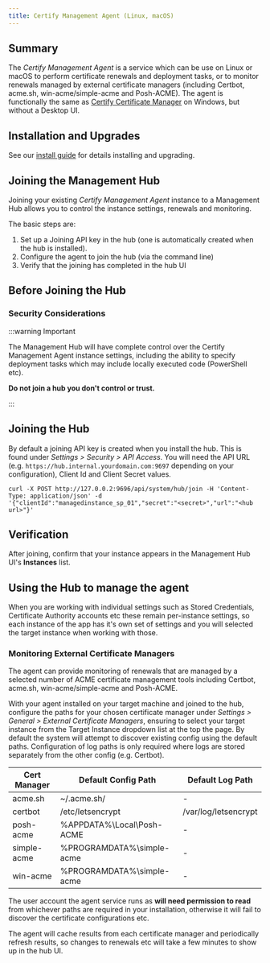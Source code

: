 ```yaml
---
title: Certify Management Agent (Linux, macOS)
---
```


## Summary

The *Certify Management Agent* is a service which can be use on Linux or macOS to perform certificate renewals and deployment tasks, or to monitor renewals managed by external certificate managers (including Certbot, acme.sh, win-acme/simple-acme and Posh-ACME). The agent is functionally the same as [Certify Certificate Manager](ccm.md) on Windows, but without a Desktop UI.

## Installation and Upgrades

See our [install guide](../installation/linux#certify-management-agent) for details installing and upgrading.

## Joining the Management Hub

Joining your existing *Certify Management Agent* instance to a Management Hub allows you to control the instance settings, renewals and monitoring.

The basic steps are:

1. Set up a Joining API key in the hub (one is automatically created when the hub is installed).
2. Configure the agent to join the hub (via the command line)
3. Verify that the joining has completed in the hub UI

## Before Joining the Hub

### Security Considerations

:::warning Important

The Management Hub will have complete control over the Certify Management Agent instance settings, including the ability to specify deployment tasks which may include locally executed code (PowerShell etc).

 **Do not join a hub you don't control or trust.**

 :::

## Joining the Hub

By default a joining API key is created when you install the hub. This is found under *Settings > Security > API Access*. You will need the API URL (e.g. `https://hub.internal.yourdomain.com:9697` depending on your configuration), Client Id and Client Secret values.

```
curl -X POST http://127.0.0.2:9696/api/system/hub/join -H 'Content-Type: application/json' -d '{"clientId":"managedinstance_sp_01","secret":"<secret>","url":"<hub url>"}'
```

## Verification

After joining, confirm that your instance appears in the Management Hub UI's **Instances** list.

## Using the Hub to manage the agent

When you are working with individual settings such as Stored Credentials, Certificate Authority accounts etc these remain per-instance settings, so each instance of the app has it's own set of settings and you will selected the target 
instance when working with those. 

### Monitoring External Certificate Managers

The agent can provide monitoring of renewals that are managed by a selected number of ACME certificate management tools including Certbot, acme.sh, win-acme/simple-acme and Posh-ACME.

With your agent installed on your target machine and joined to the hub, configure the paths for your chosen certificate manager under *Settings > General > External Certificate Managers*, ensuring to select your target instance from the Target Instance dropdown list at the top the page. By default the system will attempt to discover existing config using the default paths. Configuration of log paths is only required where logs are stored separately from the other config (e.g. Certbot).

| Cert Manager  | Default Config Path  | Default Log Path  |
|---|---|---|
| acme.sh  | ~/.acme.sh/ |  - |
| certbot  | /etc/letsencrypt | /var/log/letsencrypt  |
| posh-acme  | %APPDATA%\Local\Posh-ACME  | -  |
| simple-acme  | %PROGRAMDATA%\simple-acme | -  |
| win-acme  | %PROGRAMDATA%\simple-acme |  - |

The user account the agent service runs as **will need permission to read** from whichever paths are required in your installation, otherwise it will fail to discover the certificate configurations etc.

The agent will cache results from each certificate manager and periodically refresh results, so changes to renewals etc will take a few minutes to show up in the hub UI.